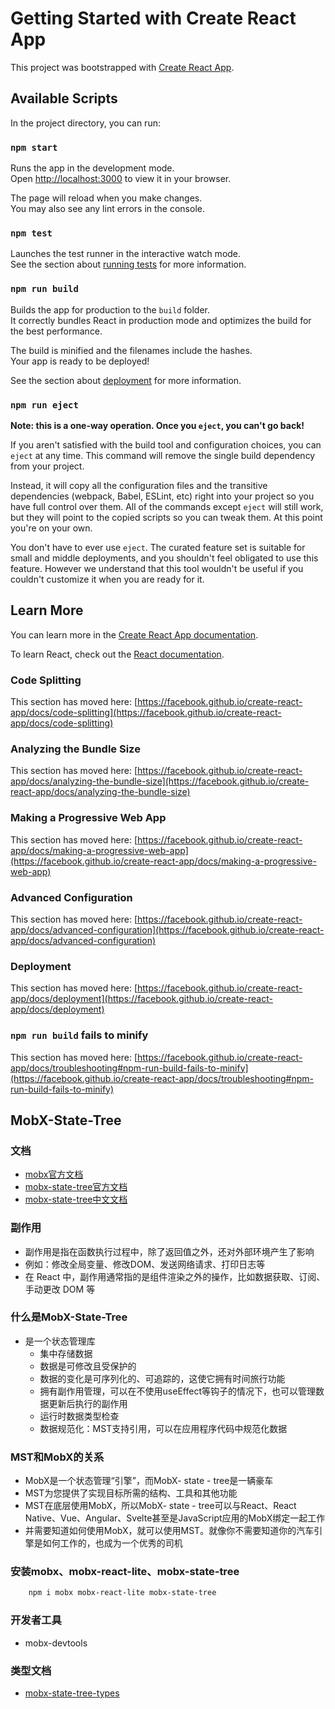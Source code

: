 # Getting Started with Create React App

This project was bootstrapped with [Create React App](https://github.com/facebook/create-react-app).

## Available Scripts

In the project directory, you can run:

### `npm start`

Runs the app in the development mode.\
Open [http://localhost:3000](http://localhost:3000) to view it in your browser.

The page will reload when you make changes.\
You may also see any lint errors in the console.

### `npm test`

Launches the test runner in the interactive watch mode.\
See the section about [running tests](https://facebook.github.io/create-react-app/docs/running-tests) for more information.

### `npm run build`

Builds the app for production to the `build` folder.\
It correctly bundles React in production mode and optimizes the build for the best performance.

The build is minified and the filenames include the hashes.\
Your app is ready to be deployed!

See the section about [deployment](https://facebook.github.io/create-react-app/docs/deployment) for more information.

### `npm run eject`

**Note: this is a one-way operation. Once you `eject`, you can't go back!**

If you aren't satisfied with the build tool and configuration choices, you can `eject` at any time. This command will remove the single build dependency from your project.

Instead, it will copy all the configuration files and the transitive dependencies (webpack, Babel, ESLint, etc) right into your project so you have full control over them. All of the commands except `eject` will still work, but they will point to the copied scripts so you can tweak them. At this point you're on your own.

You don't have to ever use `eject`. The curated feature set is suitable for small and middle deployments, and you shouldn't feel obligated to use this feature. However we understand that this tool wouldn't be useful if you couldn't customize it when you are ready for it.

## Learn More

You can learn more in the [Create React App documentation](https://facebook.github.io/create-react-app/docs/getting-started).

To learn React, check out the [React documentation](https://reactjs.org/).

### Code Splitting

This section has moved here: [https://facebook.github.io/create-react-app/docs/code-splitting](https://facebook.github.io/create-react-app/docs/code-splitting)

### Analyzing the Bundle Size

This section has moved here: [https://facebook.github.io/create-react-app/docs/analyzing-the-bundle-size](https://facebook.github.io/create-react-app/docs/analyzing-the-bundle-size)

### Making a Progressive Web App

This section has moved here: [https://facebook.github.io/create-react-app/docs/making-a-progressive-web-app](https://facebook.github.io/create-react-app/docs/making-a-progressive-web-app)

### Advanced Configuration

This section has moved here: [https://facebook.github.io/create-react-app/docs/advanced-configuration](https://facebook.github.io/create-react-app/docs/advanced-configuration)

### Deployment

This section has moved here: [https://facebook.github.io/create-react-app/docs/deployment](https://facebook.github.io/create-react-app/docs/deployment)

### `npm run build` fails to minify

This section has moved here: [https://facebook.github.io/create-react-app/docs/troubleshooting#npm-run-build-fails-to-minify](https://facebook.github.io/create-react-app/docs/troubleshooting#npm-run-build-fails-to-minify)

## MobX-State-Tree

### 文档

* [mobx官方文档](https://cn.mobx.js.org/)
* [mobx-state-tree官方文档](https://mobx-state-tree.js.org/)
* [mobx-state-tree中文文档](https://juejin.cn/post/7097755866543161351)

### 副作用

* 副作用是指在函数执行过程中，除了返回值之外，还对外部环境产生了影响
* 例如：修改全局变量、修改DOM、发送网络请求、打印日志等
* 在 React 中，副作用通常指的是组件渲染之外的操作，比如数据获取、订阅、手动更改 DOM 等

### 什么是MobX-State-Tree

* 是一个状态管理库
  * 集中存储数据
  * 数据是可修改且受保护的
  * 数据的变化是可序列化的、可追踪的，这使它拥有时间旅行功能
  * 拥有副作用管理，可以在不使用useEffect等钩子的情况下，也可以管理数据更新后执行的副作用
  * 运行时数据类型检查
  * 数据规范化：MST支持引用，可以在应用程序代码中规范化数据

### MST和MobX的关系

* MobX是一个状态管理“引擎”，而MobX- state - tree是一辆豪车
* MST为您提供了实现目标所需的结构、工具和其他功能
* MST在底层使用MobX，所以MobX- state - tree可以与React、React Native、Vue、Angular、Svelte甚至是JavaScript应用的MobX绑定一起工作
* 并需要知道如何使用MobX，就可以使用MST。就像你不需要知道你的汽车引擎是如何工作的，也成为一个优秀的司机

### 安装mobx、mobx-react-lite、mobx-state-tree

```bash
    npm i mobx mobx-react-lite mobx-state-tree
```

### 开发者工具

* mobx-devtools

### 类型文档

* [mobx-state-tree-types](https://mobx-state-tree.js.org/overview/types)

